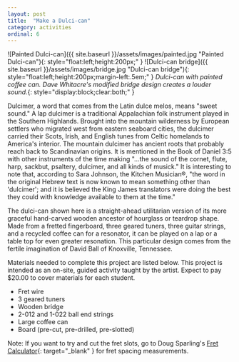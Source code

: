 ```yaml
---
layout: post
title:  "Make a Dulci-can"
category: activities
ordinal: 6
---
```



![Painted Dulci-can]({{ site.baseurl }}/assets/images/painted.jpg "Painted Dulci-can"){:
    style="float:left;height:200px;"
}
![Dulci-can bridge]({{ site.baseurl }}/assets/images/bridge.jpg "Dulci-can bridge"){:
    style="float:left;height:200px;margin-left:.5em;"
}
_Dulci-can with painted coffee can. Dave Whitacre's modified bridge design creates a louder sound._{: style="display:block;clear:both;" }

Dulcimer, a word that comes from the Latin dulce melos, means "sweet sound." A
lap dulcimer is a traditional Appalachian folk instrument played in the Southern
Highlands. Brought into the mountain wilderness by European settlers who
migrated west from eastern seaboard cities, the dulcimer carried their Scots,
Irish, and English tunes from Celtic homelands to America's interior. The
mountain dulcimer has ancient roots that probably reach back to Scandinavian
origins. It is mentioned in the Book of Daniel 3:5 with other instruments of the
time making "...the sound of the cornet, flute, harp, sackbut, psaltery,
dulcimer, and all kinds of musick." It is interesting to note that, according to
Sara Johnson, the Kitchen Musician®, "the word in the original Hebrew text is
now known to mean something other than 'dulcimer'; and it is believed the King
James translators were doing the best they could with knowledge available to
them at the time."

The dulci-can shown here is a straight-ahead utilitarian version of its more
graceful hand-carved wooden ancestor of hourglass or teardrop shape. Made from a
fretted fingerboard, three geared tuners, three guitar strings, and a recycled
coffee can for a resonator, it can be played on a lap or a table top for even
greater resonation. This particular design comes from the fertile imagination of
David Ball of Knoxville, Tennessee.

Materials needed to complete this project are listed below. This project is
intended as an on-site, guided activity taught by the artist. Expect to pay
$20.00 to cover materials for each student.

* Fret wire
* 3 geared tuners
* Wooden bridge
* 2-012 and 1-022 ball end strings
* Large coffee can
* Board (pre-cut, pre-drilled, pre-slotted)

Note: If you want to try and cut the fret slots, go to Doug Sparling's
[Fret Calculator](http://www.dougsparling.com/software/fretcalc/){: target="_blank" }
for fret spacing measurements.
